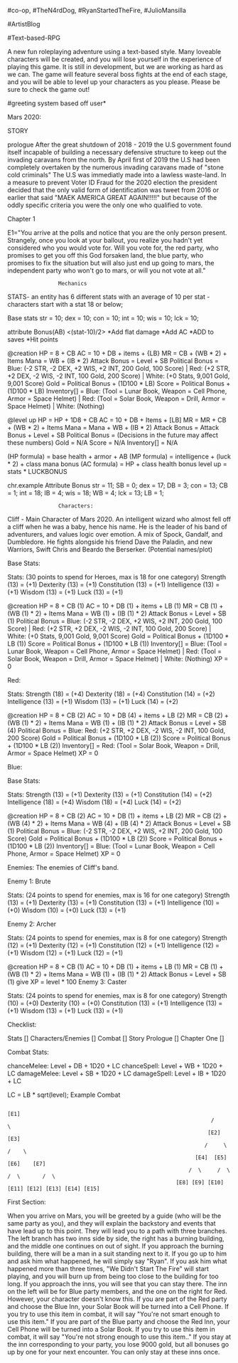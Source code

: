 #co-op, #TheN4rdDog, #RyanStartedTheFire, #JulioMansilla

#ArtistBlog

#Text-based-RPG

A new fun roleplaying adventure using a text-based style. Many loveable characters will be created, and you will lose yourself in the experience of playing this game. It is still in development, but we are working as hard as we can. The game will feature several boss fights at the end of each stage, and you will be able to level up your characters as you please. Please be sure to check the game out!

#greeting system based off user*


Mars 2020:

STORY

prologue
	After the great shutdown of 2018 - 2019 the U.S government found itself incapable of building a necessary defensive structure to 
	keep out the invading caravans from the north. By April first of 2019 the U.S had been completely overtaken by the numerous invading caravans made of "stone cold criminals" The U.S was immediatly made into a lawless waste-land. In a measure to prevent Voter ID Fraud for the 2020 election the president decided that the only valid form of identification was tweet from 2016 or earlier that said "MAEK 
 	AMERICA GREAT AGAIN!!!!!" but because of the oddly specific criteria you were the only one who qualified to vote.

Chapter 1

E1="You arrive at the polls and notice that you are the only person present. Strangely, once you look at your ballout, you realize you hadn't yet considered who you would vote for. Will you vote for, the red party, who promises to get you off this God forsaken land, the blue party, who promises to fix the situation but will also just end up going to mars, the independent party who won't go to mars, or will you not vote at all."



					Mechanics
STATS- an entity has 6 different stats with an average of 10 per stat - characters start with a stat 18 or below;

Base stats
str = 10; 
dex = 10; 
con = 10; 
int = 10; 
wis = 10; 
lck = 10; 


attribute Bonus(AB) <(stat-10)/2>
*Add flat damage
*Add AC
*ADD to saves
*Hit points

@creation
HP = 8 + CB
AC = 10 + DB + items + {LB}
MR = CB + (WB * 2) + Items
Mana = WB + (IB * 2)
Attack Bonus = Level + SB
Political Bonus = Blue: (-2 STR, -2 DEX, +2 WIS, +2 INT, 200 Gold, 100 Score) | Red: (+2 STR, +2 DEX, -2 WIS, -2 INT, 100 Gold, 200 Score) | White: (+0 Stats, 9,001 Gold, 9,001 Score)
Gold = Political Bonus + (1D100 * LB)
Score = Political Bonus + (1D100 * LB)
Inventory[] = Blue: (Tool = Lunar Book, Weapon = Cell Phone, Armor = Space Helmet) | Red: (Tool = Solar Book, Weapon = Drill, Armor = Space Helmet) | White: (Nothing)

@level up
HP = HP + 1D8 + CB
AC = 10 + DB + Items + [LB]
MR = MR + CB + (WB * 2) + Items
Mana = Mana + WB + (IB * 2)
Attack Bonus = Attack Bonus + Level + SB
Political Bonus = (Decisions in the future may affect these numbers)
Gold = N/A
Score = N/A
Inventory[] = N/A

(HP formula) = base health + armor + AB
(MP formula) = intelligence + (luck * 2) + class mana bonus
(AC formula) = HP + class health bonus
level up = stats * LUCKBONUS

chr.example
Attribute Bonus
str = 11; SB = 0;
dex = 17; DB = 3;
con = 13; CB = 1;
int = 18; IB = 4;
wis = 18; WB = 4;
lck = 13; LB = 1;


					Characters:

Cliff - Main Character of Mars 2020. An intelligent wizard who 
almost fell off a cliff when he was a baby, hence his name. He is
the leader of his band of adventurers, and values logic over emotion.
A mix of Spock, Gandalf, and Dumbledore. He fights alongside his
friend Dave the Paladin, and new Warriors, Swift Chris and Beardo
the Berserker. (Potential names/plot)

Base Stats:

Stats: (30 points to spend for Heroes, max is 18 for one category) 
Strength (13) = (+1)
Dexterity (13) = (+1)
Constitution (13) = (+1)
Intelligence (13) = (+1)
Wisdom (13) = (+1)
Luck (13) = (+1)

@creation
HP = 8 + CB (1)
AC = 10 + DB (1) + items + LB (1)
MR = CB (1) + (WB (1) * 2) + Items
Mana = WB (1) + (IB (1) * 2)
Attack Bonus = Level + SB (1)
Political Bonus = Blue: (-2 STR, -2 DEX, +2 WIS, +2 INT, 200 Gold, 100 Score) | Red: (+2 STR, +2 DEX, -2 WIS, -2 INT, 100 Gold, 200 Score) | White: (+0 Stats, 9,001 Gold, 9,001 Score)
Gold = Political Bonus + (1D100 * LB (1))
Score = Political Bonus + (1D100 * LB (1))
Inventory[] = Blue: (Tool = Lunar Book, Weapon = Cell Phone, Armor = Space Helmet) | Red: (Tool = Solar Book, Weapon = Drill, Armor = Space Helmet) | White: (Nothing)
XP = 0

Red:

Stats:
Strength (18) = (+4)
Dexterity (18) = (+4)
Constitution (14) = (+2)
Intelligence (13) = (+1)
Wisdom (13) = (+1)
Luck (14) = (+2)

@creation
HP = 8 + CB (2)
AC = 10 + DB (4) + items + LB (2)
MR = CB (2) + (WB (1) * 2) + Items
Mana = WB (1) + (IB (1) * 2)
Attack Bonus = Level + SB (4)
Political Bonus = Blue: Red: (+2 STR, +2 DEX, -2 WIS, -2 INT, 100 Gold, 200 Score)
Gold = Political Bonus + (1D100 * LB (2))
Score = Political Bonus + (1D100 * LB (2))
Inventory[] = Red: (Tool = Solar Book, Weapon = Drill, Armor = Space Helmet)
XP = 0

Blue:

Base Stats:

Stats:
Strength (13) = (+1)
Dexterity (13) = (+1)
Constitution (14) = (+2)
Intelligence (18) = (+4)
Wisdom (18) = (+4)
Luck (14) = (+2)

@creation
HP = 8 + CB (2)
AC = 10 + DB (1) + items + LB (2)
MR = CB (2) + (WB (4) * 2) + Items
Mana = WB (4) + (IB (4) * 2)
Attack Bonus = Level + SB (1)
Political Bonus = Blue: (-2 STR, -2 DEX, +2 WIS, +2 INT, 200 Gold, 100 Score)
Gold = Political Bonus + (1D100 * LB (2))
Score = Political Bonus + (1D100 * LB (2))
Inventory[] = Blue: (Tool = Lunar Book, Weapon = Cell Phone, Armor = Space Helmet)
XP = 0

Enemies: The enemies of Cliff's band.

Enemy 1: Brute

Stats: (24 points to spend for enemies, max is 16 for one category)
Strength (13) = (+1)
Dexterity (13) = (+1)
Constitution (13) = (+1)
Intelligence (10) = (+0)
Wisdom (10) = (+0)
Luck (13) = (+1)

Enemy 2: Archer

Stats: (24 points to spend for enemies, max is 8 for one category)
Strength (12) = (+1)
Dexterity (12) = (+1)
Constitution (12) = (+1)
Intelligence (12) = (+1)
Wisdom (12) = (+1)
Luck (12) = (+1)

@creation
HP = 8 + CB (1)
AC = 10 + DB (1) + items + LB (1)
MR = CB (1) + (WB (1) * 2) + Items
Mana = WB (1) + (IB (1) * 2)
Attack Bonus = Level + SB (1)
give XP = level * 100
Enemy 3: Caster

Stats: (24 points to spend for enemies, max is 8 for one category)
Strength (10) = (+0)
Dexterity (10) = (+0)
Constitution (13) = (+1)
Intelligence (13) = (+1)
Wisdom (13) = (+1)
Luck (13) = (+1)

Checklist:

Stats []
Characters/Enemies []
Combat []
Story Prologue []
Chapter One []

Combat Stats:

chanceMelee: Level + DB + 1D20 + LC
chanceSpell: Level + WB + 1D20 + LC
damageMelee: Level + SB + 1D20 + LC
damageSpell: Level + IB + 1D20 + LC

LC = LB * sqrt(level);
Example Combat


																            [E1]
																	/	             \	
																   [E2]             [E3]					
																  /     \          /    \
															   [E4]  [E5]	      [E6]    [E7]
															 /  \     /  \	      /  \       /  \				
														 [E8] [E9] [E10] [E11] [E12] [E13] [E14] [E15] 						

First Section:

When you arrive on Mars, you will be greeted by a guide (who will be the same party as you), and they will explain the backstory and events that have lead up to this point. They will lead you to a path with three branches. The left branch has two inns side by side, the right has a burning building, and the middle one continues on out of sight. If you approach the burning building, there will be a man in a suit standing next to it. If you go up to him and ask him what happened, he will simply say "Ryan". If you ask him what happened more than three times, "We Didn't Start The Fire" will start playing, and you will burn up from being too close to the building for too long. If you approach the inns, you will see that you can stay there. The inn on the left will be for Blue party members, and the one on the right for Red. However, your character doesn't know this. If you are part of the Red party and choose the Blue Inn, your Solar Book will be turned into a Cell Phone. If you try to use this item in combat, it will say "You're not smart enough to use this item." If you are part of the Blue party and choose the Red Inn, your Cell Phone will be turned into a Solar Book. If you try to use this item in combat, it will say "You're not strong enough to use this item.." If you stay at the inn corresponding to your party, you lose 9000 gold, but all bonuses go up by one for your next encounter. You can only stay at these inns once.